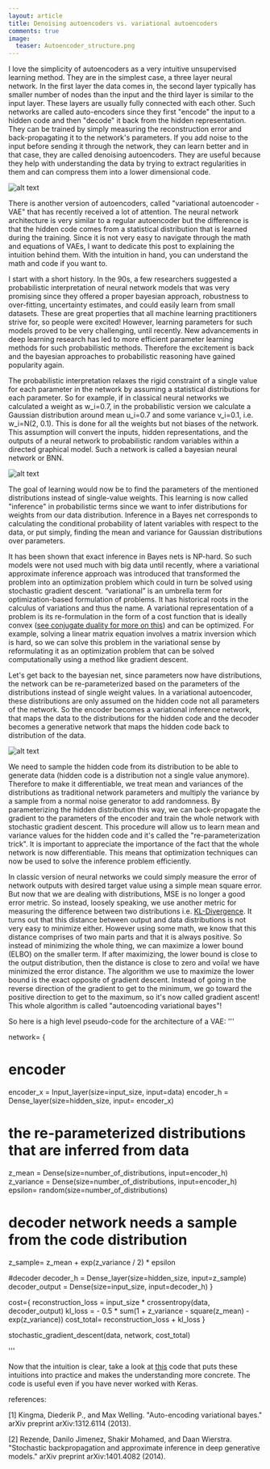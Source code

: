 ```yaml
---
layout: article
title: Denoising autoencoders vs. variational autoencoders 
comments: true
image:
  teaser: Autoencoder_structure.png
---
```


I love the simplicity of autoencoders as a very intuitive unsupervised learning method. They are in the simplest case, a three layer neural network. In the first layer the data comes in, the second layer typically has smaller number of nodes than the input and the third layer is similar to the input layer. These layers are usually fully connected with each other. Such networks are called auto-encoders since they first "encode" the input to a hidden code and then "decode" it back from the hidden representation. They can be trained by simply measuring the reconstruction error and back-propagating it to the network's parameters. If you add noise to the input before sending it through the network, they can learn better and in that case, they are called denoising autoencoders. They are useful because they help with understanding the data by trying to extract regularities in them and can compress them into a lower dimensional code.

![alt text](/images/Autoencoder_structure.png "A simple autoencoder")


There is another version of autoencoders, called "variational autoencoder - VAE" that has recently received a lot of attention. The neural network architecture is very similar to a regular autoencoder but the difference is that the hidden code comes from a statistical distribution that is learned during the training. Since it is not very easy to navigate through the math and equations of VAEs, I want to dedicate this post to explaining the intuition behind them. With the intuition in hand, you can understand the math and code if you want to. 

I start with a short history. In the 90s, a few researchers suggested a probabilistic interpretation of neural network models that was very promising since they offered a proper bayesian approach, robustness to over-fitting, uncertainty estimates, and could easily learn from small datasets. These are great properties that all machine learning practitioners strive for, so people were excited! However, learning parameters for such models proved to be very challenging, until recently. New advancements in deep learning research has led to more efficient parameter learning methods for such probabilistic methods. Therefore the excitement is back and the bayesian approaches to probabilistic reasoning have gained popularity again.

The probabilistic interpretation relaxes the rigid constraint of a single value for each parameter in the network by assuming a statistical distributions for each parameter. So for example, if in classical neural networks we calculated a weight as w_i=0.7, in the probabilistic version we calculate a Gaussian distribution around mean u_i=0.7 and some variance v_i=0.1, i.e. w_i=N(2, 0.1). This is done for all the weights but not biases of the network. This assumption will convert the inputs, hidden representations, and the outputs of a neural network to probabilistic random variables within a directed graphical model. Such a network is called a bayesian neural network or BNN.

![alt text](/images/weight_2_dist.jpg "parameters to distributions")


The goal of learning would now be to find the parameters of the mentioned distributions instead of single-value weights. This learning is now called "inference" in probabilistic terms since we want to infer distributions for weights from our data distribution. Inference in a Bayes net corresponds to calculating the conditional probability of latent variables with respect to the data, or put simply, finding the mean and variance for Gaussian distributions over parameters. 

It has been shown that exact inference in Bayes nets is NP-hard. So such models were not used much with big data until recently, where a variational approximate inference approach was introduced that transformed the problem into an optimization problem which could in turn be solved using stochastic gradient descent. “variational” is an umbrella term for optimization-based formulation of problems. It has historical roots in the calculus of variations and thus the name. A variational representation of a problem is its re-formulation in the form of a cost function that is ideally convex ([see conjugate duality for more on this](https://en.wikipedia.org/wiki/Convex_conjugate)) and can be optimized. For example, solving a linear matrix equation involves a matrix inversion which is hard, so we can solve this problem in the variational sense by reformulating it as an optimization problem that can be solved computationally using a method like gradient descent.

Let's get back to the bayesian net, since parameters now have distributions, the network can be re-parameterized based on the parameters of the distributions instead of single weight values. In a variational autoencoder, these distributions are only assumed on the hidden code not all parameters of the network. So the encoder becomes a variational inference network, that maps the data to the distributions for the hidden code and the decoder becomes a generative network that maps the hidden code back to distribution of the data. 

![alt text](/images/VAE_inf_gen.jpg "A Variational Autoencoder")

We need to sample the hidden code from its distribution to be able to generate data (hidden code is a distribution not a single value anymore). Therefore to make it differentiable, we treat mean and variances of the distributions as traditional network parameters and multiply the variance by a sample from a normal noise generator to add randomness. By parameterizing the hidden distribution this way, we can back-propagate the gradient to the parameters of the encoder and train the whole network with stochastic gradient descent. This procedure will allow us to learn mean and variance values for the hidden code and it's called the "re-parameterization trick". It is important to appreciate the importance of the fact that the whole network is now differentiable. This means that optimization techniques can now be used to solve the inference problem efficiently. 

In classic version of neural networks we could simply measure the error of network outputs with desired target value using a simple mean square error. But now that we are dealing with distributions, MSE is no longer a good error metric. So instead, loosely speaking, we use another metric for measuring the difference between two distributions i.e. [KL-Divergence](https://www.quora.com/What-is-a-good-laymans-explanation-for-the-Kullback-Leibler-Divergence). It turns out that this distance between output and data distributions is not very easy to minimize either. However using some math, we know that this distance comprises of two main parts and that it is always positive. So instead of minimizing the whole thing, we can maximize a lower bound (ELBO) on the smaller term. If after maximizing, the lower bound is close to the output distribution, then the distance is close to zero and voila! we have minimized the error distance. The algorithm we use to maximize the lower bound is the exact opposite of gradient descent. Instead of going in the reverse direction of the gradient to get to the minimum, we go toward the positive direction to get to the maximum, so it's now called gradient ascent! This whole algorithm is called "autoencoding variational bayes"!

So here is a high level pseudo-code for the architecture of a VAE:
'''

network= {

  # encoder
  encoder_x = Input_layer(size=input_size, input=data)
  encoder_h = Dense_layer(size=hidden_size, input= encoder_x)

  # the re-parameterized distributions that are inferred from data 
  z_mean = Dense(size=number_of_distributions, input=encoder_h)
  z_variance = Dense(size=number_of_distributions, input=encoder_h)
  epsilon= random(size=number_of_distributions)

  # decoder network needs a sample from the code distribution
  z_sample= z_mean + exp(z_variance / 2) * epsilon

  #decoder
  decoder_h = Dense_layer(size=hidden_size, input=z_sample)
  decoder_output = Dense(size=input_size, input=decoder_h)
}

cost={
  reconstruction_loss = input_size * crossentropy(data, decoder_output)
  kl_loss = - 0.5 * sum(1 + z_variance - square(z_mean) - exp(z_variance))
  cost_total= reconstruction_loss + kl_loss
}

stochastic_gradient_descent(data, network, cost_total)

'''

Now that the intuition is clear, take a look at [this](https://github.com/fchollet/keras/blob/master/examples/variational_autoencoder.py) code that puts these intuitions into practice and makes the understanding more concrete. The code is useful even if you have never worked with Keras.

references:

[1] Kingma, Diederik P., and Max Welling. "Auto-encoding variational bayes." arXiv preprint arXiv:1312.6114 (2013).

[2] Rezende, Danilo Jimenez, Shakir Mohamed, and Daan Wierstra. "Stochastic backpropagation and approximate inference in deep generative models." arXiv preprint arXiv:1401.4082 (2014).